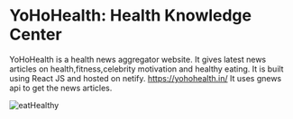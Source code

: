 # YoHoHealth: Health Knowledge Center
YoHoHealth is a health news aggregator website. It gives latest news articles on health,fitness,celebrity motivation and healthy eating.
It is built using React JS and hosted on netify. https://yohohealth.in/
It uses gnews api to get the news articles.

![eatHealthy](https://user-images.githubusercontent.com/97080149/170808342-901d4ddd-b4f1-4182-a89c-c2d2f827424c.png)
